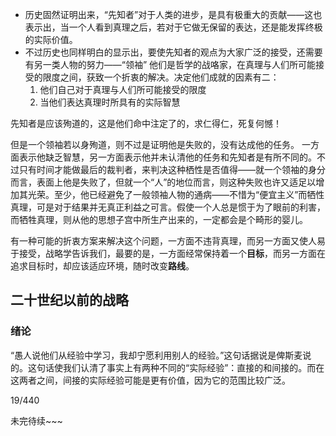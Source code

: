- 历史固然证明出来，“先知者”对于人类的进步，是具有极重大的贡献——这也表示出，当一个人看到真理之后，若对于它做无保留的表达，还是能发挥终极的实际价值。
- 不过历史也同样明白的显示出，要使先知者的观点为大家广泛的接受，还需要有另一类人物的努力——“领袖”
  他们是哲学的战咯家，在真理与人们所可能接受的限度之间，获致一个折衷的解决。决定他们成就的因素有二：
  1. 他们自己对于真理与人们所可能接受的限度
  2. 当他们表达真理时所具有的实际智慧

先知者是应该殉道的，这是他们命中注定了的，求仁得仁，死复何憾！

但是一个领袖若以身殉道，则不过是证明他是失败的，没有达成他的任务。
一方面表示他缺乏智慧，另一方面表示他并未认清他的任务和先知者是有所不同的。不过只有时间才能做最后的裁判者，来判决这种栖性是否值得——就一个领袖的身分而言，表面上他是失败了，但就一个“人”的地位而言，则这种失败也许又适足以增加其光荣。至少，他已经避免了一般领袖人物的通病——不惜为“便宜主义”而牺性真理，可是对于结果并无真正利益之可言。假使一个人总是惯于为了眼前的利害，而牺牲真理，则从他的思想子宫中所生产出来的，一定都会是个畸形的婴儿。

有一种可能的折衷方案来解决这个问题，一方面不违背真理，而另一方面又使人易于接受，战略学告诉我们，最要的是，一方面经常保持着一个**目标**，而另一方面在追求目标时，却应该适应环境，随时改变**路线**。

## 二十世纪以前的战略

### 绪论

“愚人说他们从经验中学习，我却宁愿利用别人的经验。”这句话据说是俾斯麦说的。这句话使我们认清了事实上有两种不同的“实际经验”：直接的和间接的。而在这两者之间，间接的实际经验可能是更有价值，因为它的范围比较广泛。

19/440

未完待续~~~